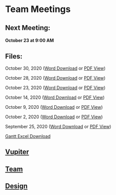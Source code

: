 # Team Meetings

## Next Meeting: 

#### October 23 at 9:00 AM

## Files:

October 30, 2020 ([Word Download](https://ams0187.github.io/Vupiter/Minutes/10_30_2020.docx) or 
[PDF View](https://ams0187.github.io/Vupiter/Minutes/10_30_2020.pdf))

October 28, 2020 ([Word Download](https://ams0187.github.io/Vupiter/Minutes/10_28_2020.docx) or 
[PDF View](https://ams0187.github.io/Vupiter/Minutes/10_28_2020.pdf))

October 23, 2020 ([Word Download](https://ams0187.github.io/Vupiter/Minutes/10_23_2020.docx) or 
[PDF View](https://ams0187.github.io/Vupiter/Minutes/10_23_2020.pdf))

October 14, 2020 ([Word Download](https://ams0187.github.io/Vupiter/Minutes/10_14_2020.docx) or 
[PDF View](https://ams0187.github.io/Vupiter/Minutes/10_14_2020.pdf))

October 9, 2020 ([Word Download](https://ams0187.github.io/Vupiter/Minutes/10_9_2020.docx) or 
[PDF View](https://ams0187.github.io/Vupiter/Minutes/10_9_2020.pdf))

October 2, 2020 ([Word Download](https://ams0187.github.io/Vupiter/Minutes/10_2_2020.docx) or 
[PDF View](https://ams0187.github.io/Vupiter/Minutes/10_2_2020.pdf))

September 25, 2020 ([Word Download](https://ams0187.github.io/Vupiter/Minutes/9_25_2020.docx) or 
[PDF View](https://ams0187.github.io/Vupiter/Minutes/9_25_2020.pdf))

[Gantt Excel Download](https://ams0187.github.io/Vupiter/Minutes/VupiterGantt.xlsx)

## [Vupiter](https://ams0187.github.io/Vupiter/)

## [Team](https://ams0187.github.io/Vupiter/members)

## [Design](https://ams0187.github.io/Vupiter/design)

